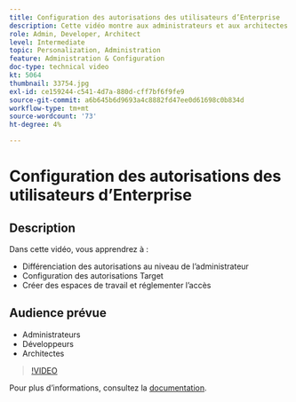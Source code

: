 ```yaml
---
title: Configuration des autorisations des utilisateurs d’Enterprise
description: Cette vidéo montre aux administrateurs et aux architectes comment différencier les autorisations de niveau administrateur, configurer les autorisations Target, créer des espaces de travail et réglementer l’accès.
role: Admin, Developer, Architect
level: Intermediate
topic: Personalization, Administration
feature: Administration & Configuration
doc-type: technical video
kt: 5064
thumbnail: 33754.jpg
exl-id: ce159244-c541-4d7a-880d-cff7bf6f9fe9
source-git-commit: a6b645b6d9693a4c8882fd47ee0d61698c0b834d
workflow-type: tm+mt
source-wordcount: '73'
ht-degree: 4%

---
```


# Configuration des autorisations des utilisateurs d’Enterprise

## Description

Dans cette vidéo, vous apprendrez à :

* Différenciation des autorisations au niveau de l’administrateur
* Configuration des autorisations Target
* Créer des espaces de travail et réglementer l’accès

## Audience prévue

* Administrateurs
* Développeurs
* Architectes

>[!VIDEO](https://video.tv.adobe.com/v/33754/?quality=12)

Pour plus d’informations, consultez la [documentation](https://experienceleague.adobe.com/docs/target/using/administer/administrating-target.html?lang=en).
